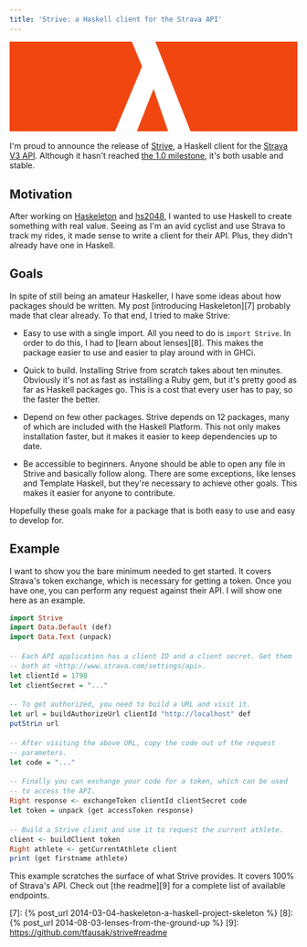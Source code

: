 ```yaml
---
title: 'Strive: a Haskell client for the Strava API'
---
```


![Strive logo][1]

I'm proud to announce the release of [Strive][2], a Haskell client for the
[Strava V3 API][3]. Although it hasn't reached [the 1.0 milestone][4], it's
both usable and stable.

## Motivation

After working on [Haskeleton][5] and [hs2048][6], I wanted to use Haskell to
create something with real value. Seeing as I'm an avid cyclist and use Strava
to track my rides, it made sense to write a client for their API. Plus, they
didn't already have one in Haskell.

## Goals

In spite of still being an amateur Haskeller, I have some ideas about how
packages should be written. My post [introducing Haskeleton][7] probably made
that clear already. To that end, I tried to make Strive:

- Easy to use with a single import. All you need to do is `import Strive`. In
  order to do this, I had to [learn about lenses][8]. This makes the package
  easier to use and easier to play around with in GHCi.

- Quick to build. Installing Strive from scratch takes about ten minutes.
  Obviously it's not as fast as installing a Ruby gem, but it's pretty good as
  far as Haskell packages go. This is a cost that every user has to pay, so the
  faster the better.

- Depend on few other packages. Strive depends on 12 packages, many of which are
  included with the Haskell Platform. This not only makes installation faster,
  but it makes it easier to keep dependencies up to date.

- Be accessible to beginners. Anyone should be able to open any file in Strive
  and basically follow along. There are some exceptions, like lenses and
  Template Haskell, but they're necessary to achieve other goals. This makes it
  easier for anyone to contribute.

Hopefully these goals make for a package that is both easy to use and easy to
develop for.

## Example

I want to show you the bare minimum needed to get started. It covers Strava's
token exchange, which is necessary for getting a token. Once you have one, you
can perform any request against their API. I will show one here as an example.

``` hs
import Strive
import Data.Default (def)
import Data.Text (unpack)

-- Each API application has a client ID and a client secret. Get them
-- both at <http://www.strava.com/settings/api>.
let clientId = 1790
let clientSecret = "..."

-- To get authorized, you need to build a URL and visit it.
let url = buildAuthorizeUrl clientId "http://localhost" def
putStrLn url

-- After visiting the above URL, copy the code out of the request
-- parameters.
let code = "..."

-- Finally you can exchange your code for a token, which can be used
-- to access the API.
Right response <- exchangeToken clientId clientSecret code
let token = unpack (get accessToken response)

-- Build a Strive client and use it to request the current athlete.
client <- buildClient token
Right athlete <- getCurrentAthlete client
print (get firstname athlete)
```

This example scratches the surface of what Strive provides. It covers 100% of
Strava's API. Check out [the readme][9] for a complete list of available
endpoints.

[1]: /static/images/2014/08/11/strive.png
[2]: https://github.com/tfausak/strive
[3]: http://strava.github.io/api/
[4]: https://github.com/tfausak/strive/milestones/v1.0.0
[5]: https://github.com/tfausak/haskeleton
[6]: https://github.com/tfausak/hs2048
[7]: {% post_url 2014-03-04-haskeleton-a-haskell-project-skeleton %}
[8]: {% post_url 2014-08-03-lenses-from-the-ground-up %}
[9]: https://github.com/tfausak/strive#readme
